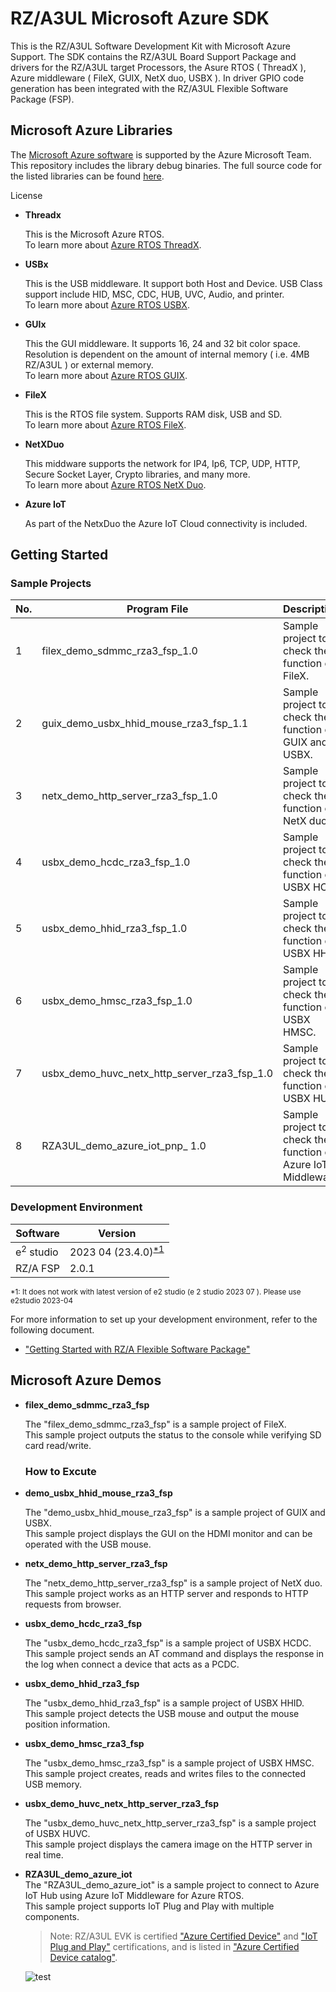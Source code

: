 # RZ/A3UL Microsoft Azure SDK

This is the RZ/A3UL Software Development Kit with Microsoft Azure Support. The SDK contains the RZ/A3UL Board Support Package and drivers for the RZ/A3UL target Processors, the Asure RTOS ( ThreadX ), Azure middleware ( FileX, GUIX, NetX duo, USBX ). In driver GPIO code generation has been integrated with the RZ/A3UL Flexible Software Package (FSP).

## Microsoft Azure Libraries

The [Microsoft Azure software](https://azure.microsoft.com/en-us/free/search/?&ef_id=EAIaIQobChMIo6et7eiu8AIVAh-tBh2tygWBEAAYAiAAEgIHcPD_BwE:G:s&OCID=AID2100131_SEM_EAIaIQobChMIo6et7eiu8AIVAh-tBh2tygWBEAAYAiAAEgIHcPD_BwE:G:s&gclid=EAIaIQobChMIo6et7eiu8AIVAh-tBh2tygWBEAAYAiAAEgIHcPD_BwE) is supported by the Azure Microsoft Team.  This repository includes the library debug binaries. The full source code for the listed libraries can be found [here](https://github.com/azure-rtos/).

License

- **Threadx**  
  
  This is the Microsoft Azure RTOS.  
  To learn more about [Azure RTOS ThreadX](https://docs.microsoft.com/azure/rtos/threadx/).

- **USBx**  

  This is the USB middleware. It support both Host and Device. USB Class support include HID, MSC, CDC,   HUB, UVC, Audio, and printer.  
  To learn more about [Azure RTOS USBX](https://docs.microsoft.com/azure/rtos/usbx/).  

- **GUIx**  

  This the GUI middleware. It supports 16, 24 and 32 bit color space. Resolution is dependent on the amount of internal memory ( i.e. 4MB RZ/A3UL ) or external memory.  
  To learn more about [Azure RTOS GUIX](https://docs.microsoft.com/azure/rtos/guix/).  

- **FileX**  

  This is the RTOS file system. Supports RAM disk, USB and SD.  
  To learn more about [Azure RTOS FileX](https://docs.microsoft.com/azure/rtos/filex/).  

- **NetXDuo**  

  This middware supports the network for IP4, Ip6, TCP, UDP, HTTP, Secure Socket Layer, Crypto libraries, and many more.  
  To learn more about [Azure RTOS NetX Duo](https://docs.microsoft.com/azure/rtos/netx-duo/).  


- **Azure IoT**  

  As part of the NetxDuo the Azure IoT Cloud connectivity is included.  



## Getting Started
### Sample Projects
|No.|Program File|Descriptions|
|----|----|----|
|1|filex_demo_sdmmc_rza3_fsp_1.0|Sample project to check the function of FileX.
|2|guix_demo_usbx_hhid_mouse_rza3_fsp_1.1|Sample project to check the function of GUIX and USBX.
|3|netx_demo_http_server_rza3_fsp_1.0|Sample project to check the function of NetX duo.
|4|usbx_demo_hcdc_rza3_fsp_1.0|Sample project to check the function of USBX HCDC.
|5|usbx_demo_hhid_rza3_fsp_1.0|Sample project to check the function of USBX HHID.
|6|usbx_demo_hmsc_rza3_fsp_1.0|Sample project to check the function of USBX HMSC.
|7|usbx_demo_huvc_netx_http_server_rza3_fsp_1.0|Sample project to check the function of USBX HUVC.
|8|RZA3UL_demo_azure_iot_pnp_ 1.0|Sample project to check the function of Azure IoT Middleware.

### Development Environment  
|Software|Version|
|----|----|
|e<sup>2</sup> studio|2023 04 (23.4.0)<sup>[*1](#note1)</sup>|
|RZ/A FSP|2.0.1| 
<small id="note1">*1: It does not work with latest version of e2 studio (e 2 studio 2023 07 ). Please use e2studio 2023-04</small>  

For more information to set up your development environment, refer to the following document.   
- ["Getting Started with RZ/A Flexible Software Package"](https://www.renesas.com/us/en/document/qsg/getting-started-rza-flexible-software-package-v201)  

## Microsoft Azure Demos

- **filex_demo_sdmmc_rza3_fsp**  

  The "filex_demo_sdmmc_rza3_fsp" is a sample project of FileX.  
  This sample project outputs the status to the console while verifying SD card read/write.  
  ### How to Excute 

- **demo_usbx_hhid_mouse_rza3_fsp**

  The "demo_usbx_hhid_mouse_rza3_fsp" is a sample project of GUIX and USBX.  
  This sample project displays the GUI on the HDMI monitor and can be operated with the USB mouse.  

- **netx_demo_http_server_rza3_fsp**

  The "netx_demo_http_server_rza3_fsp" is a sample project of NetX duo.  
  This sample project works as an HTTP server and responds to HTTP requests from browser.  

- **usbx_demo_hcdc_rza3_fsp**

  The "usbx_demo_hcdc_rza3_fsp" is a sample project of USBX HCDC.  
  This sample project sends an AT command and displays the response in the log when connect a device that acts as a PCDC.  

- **usbx_demo_hhid_rza3_fsp**

  The "usbx_demo_hhid_rza3_fsp" is a sample project of USBX HHID.  
  This sample project detects the USB mouse and output the mouse position information.  

- **usbx_demo_hmsc_rza3_fsp**

  The "usbx_demo_hmsc_rza3_fsp" is a sample project of USBX HMSC.  
  This sample project creates, reads and writes files to the connected USB memory.  

- **usbx_demo_huvc_netx_http_server_rza3_fsp**

  The "usbx_demo_huvc_netx_http_server_rza3_fsp" is a sample project of USBX HUVC.  
  This sample project displays the camera image on the HTTP server in real time.  

- **RZA3UL_demo_azure_iot**  
  The "RZA3UL_demo_azure_iot" is a sample project to connect to Azure IoT Hub using Azure IoT Middleware for Azure RTOS.  
  This sample project supports IoT Plug and Play with multiple components.

  > Note: RZ/A3UL EVK is certified ["Azure Certified Device"](https://learn.microsoft.com/en-us/azure/certification/program-requirements-azure-certified-device) and ["IoT Plug and Play"](https://learn.microsoft.com/en-us/azure/certification/program-requirements-pnp) certifications, and is listed in ["Azure Certified Device catalog"](https://devicecatalog.azure.com/devices/5848d87b-5d3e-4c11-ad76-90612639b025).

  ![test](https://github.com/Riku-Kiyokawa/test/blob/main/WIN_20230613_16_34_02_Pro.jpg)